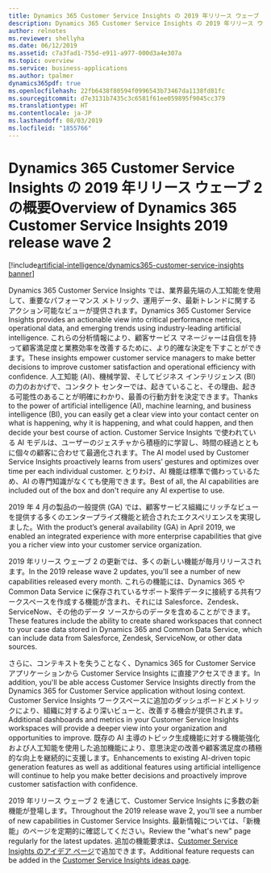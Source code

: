 ```yaml
---
title: Dynamics 365 Customer Service Insights の 2019 年リリース ウェーブ 2 の概要
description: Dynamics 365 Customer Service Insights の 2019 年リリース ウェーブ 2 の概要
author: relnotes
ms.reviewer: shellyha
ms.date: 06/12/2019
ms.assetid: c7a3fad1-755d-e911-a977-000d3a4e307a
ms.topic: overview
ms.service: business-applications
ms.author: tpalmer
dynamics365pdf: true
ms.openlocfilehash: 22fb6438f80594f0996543b73467da1138fd81fc
ms.sourcegitcommit: d7e3131b7435c3c6581f61ee059895f9045cc379
ms.translationtype: HT
ms.contentlocale: ja-JP
ms.lasthandoff: 08/03/2019
ms.locfileid: "1855766"
---
```

# <a name="overview-of-dynamics-365-customer-service-insights-2019-release-wave-2"></a><span data-ttu-id="a140e-103">Dynamics 365 Customer Service Insights の 2019 年リリース ウェーブ 2 の概要</span><span class="sxs-lookup"><span data-stu-id="a140e-103">Overview of Dynamics 365 Customer Service Insights 2019 release wave 2</span></span>
[!include[artificial-intelligence/dynamics365-customer-service-insights banner](../includes/artificial-intelligence/dynamics365-customer-service-insights.md)]

<span data-ttu-id="a140e-104">Dynamics 365 Customer Service Insights では、業界最先端の人工知能を使用して、重要なパフォーマンス メトリック、運用データ、最新トレンドに関するアクション可能なビューが提供されます。</span><span class="sxs-lookup"><span data-stu-id="a140e-104">Dynamics 365 Customer Service Insights provides an actionable view into critical performance metrics, operational data, and emerging trends using industry-leading artificial intelligence.</span></span> <span data-ttu-id="a140e-105">これらの分析情報により、顧客サービス マネージャーは自信を持って顧客満足度と業務効率を改善するために、より的確な決定を下すことができます。</span><span class="sxs-lookup"><span data-stu-id="a140e-105">These insights empower customer service managers to make better decisions to improve customer satisfaction and operational efficiency with confidence.</span></span> <span data-ttu-id="a140e-106">人工知能 (AI)、機械学習、そしてビジネス インテリジェンス (BI) の力のおかげで、コンタクト センターでは、起きていること、その理由、起きる可能性のあることが明確にわかり、最善の行動方針を決定できます。</span><span class="sxs-lookup"><span data-stu-id="a140e-106">Thanks to the power of artificial intelligence (AI), machine learning, and business intelligence (BI), you can easily get a clear view into your contact center on what is happening, why it is happening, and what could happen, and then decide your best course of action.</span></span> <span data-ttu-id="a140e-107">Customer Service Insights で使われている AI モデルは、ユーザーのジェスチャから積極的に学習し、時間の経過とともに個々の顧客に合わせて最適化されます。</span><span class="sxs-lookup"><span data-stu-id="a140e-107">The AI model used by Customer Service Insights proactively learns from users’ gestures and optimizes over time per each individual customer.</span></span> <span data-ttu-id="a140e-108">とりわけ、AI 機能は標準で備わっているため、AI の専門知識がなくても使用できます。</span><span class="sxs-lookup"><span data-stu-id="a140e-108">Best of all, the AI capabilities are included out of the box and don't require any AI expertise to use.</span></span>   

<span data-ttu-id="a140e-109">2019 年 4 月の製品の一般提供 (GA) では、顧客サービス組織にリッチなビューを提供する多くのエンタープライズ機能と統合されたエクスペリエンスを実現しました。</span><span class="sxs-lookup"><span data-stu-id="a140e-109">With the product’s general availability (GA) in April 2019, we enabled an integrated experience with more enterprise capabilities that give you a richer view into your customer service organization.</span></span> 

<span data-ttu-id="a140e-110">2019 年リリース ウェーブ 2 の更新では、多くの新しい機能が毎月リリースされます。</span><span class="sxs-lookup"><span data-stu-id="a140e-110">In the 2019 release wave 2 updates, you'll see a number of new capabilities released every month.</span></span> <span data-ttu-id="a140e-111">これらの機能には、Dynamics 365 や Common Data Service に保存されているサポート案件データに接続する共有ワークスペースを作成する機能が含まれ、それには Salesforce、Zendesk、ServiceNow、その他のデータ ソースからのデータを含めることができます。</span><span class="sxs-lookup"><span data-stu-id="a140e-111">These features include the ability to create shared workspaces that connect to your case data stored in Dynamics 365 and Common Data Service, which can include data from Salesforce, Zendesk, ServiceNow, or other data sources.</span></span> 

<span data-ttu-id="a140e-112">さらに、コンテキストを失うことなく、Dynamics 365 for Customer Service アプリケーションから Customer Service Insights に直接アクセスできます。</span><span class="sxs-lookup"><span data-stu-id="a140e-112">In addition, you'll be able access Customer Service Insights directly from the Dynamics 365 for Customer Service application without losing context.</span></span> <span data-ttu-id="a140e-113">Customer Service Insights ワークスペースに追加のダッシュボードとメトリックにより、組織に対するより深いビューと、改善する機会が提供されます。</span><span class="sxs-lookup"><span data-stu-id="a140e-113">Additional dashboards and metrics in your Customer Service Insights workspaces will provide a deeper view into your organization and opportunities to improve.</span></span> <span data-ttu-id="a140e-114">既存の AI 主導のトピック生成機能に対する機能強化および人工知能を使用した追加機能により、意思決定の改善や顧客満足度の積極的な向上を継続的に支援します。</span><span class="sxs-lookup"><span data-stu-id="a140e-114">Enhancements to existing AI-driven topic generation features as well as additional features using artificial intelligence will continue to help you make better decisions and proactively improve customer satisfaction with confidence.</span></span>

<span data-ttu-id="a140e-115">2019 年リリース ウェーブ 2 を通じて、Customer Service Insights に多数の新機能が登場します。</span><span class="sxs-lookup"><span data-stu-id="a140e-115">Throughout the 2019 release wave 2, you'll see a number of new capabilities in Customer Service Insights.</span></span> <span data-ttu-id="a140e-116">最新情報については、「新機能」のページを定期的に確認してください。</span><span class="sxs-lookup"><span data-stu-id="a140e-116">Review the "what's new" page regularly for the latest updates.</span></span> <span data-ttu-id="a140e-117">追加の機能要求は、[Customer Service Insights のアイデア ページ](https://aka.ms/csiideas)で追加できます。</span><span class="sxs-lookup"><span data-stu-id="a140e-117">Additional feature requests can be added in the [Customer Service Insights ideas page](https://aka.ms/csiideas).</span></span>

